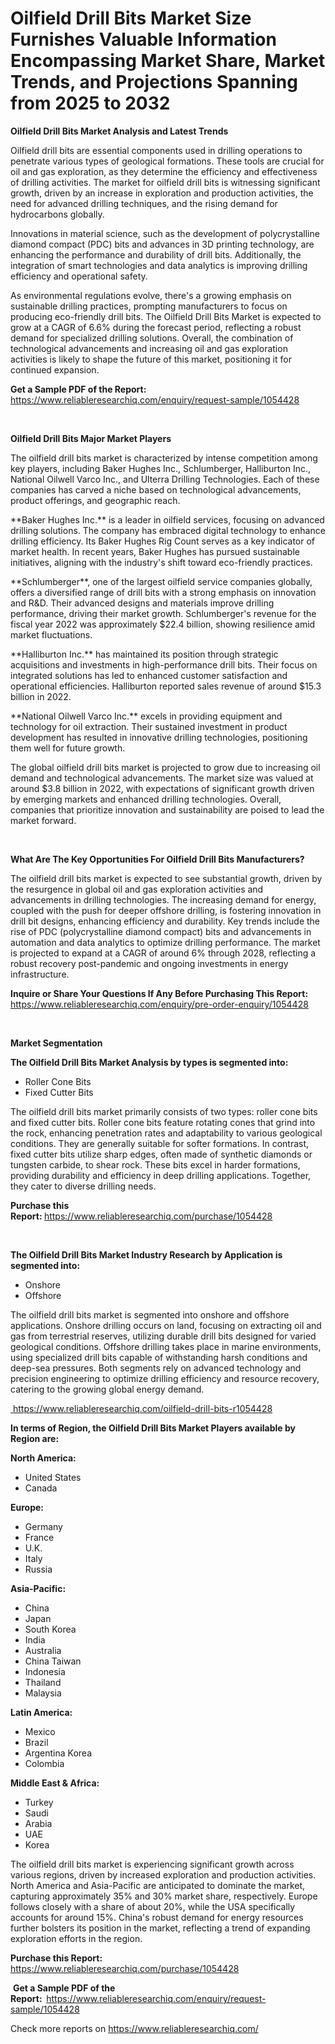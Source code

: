 <p><h1>Oilfield Drill Bits Market Size Furnishes Valuable Information Encompassing Market Share, Market Trends, and Projections Spanning from 2025 to 2032</h1></p><p><strong>Oilfield Drill Bits Market Analysis and Latest Trends</strong></p>
<p><p>Oilfield drill bits are essential components used in drilling operations to penetrate various types of geological formations. These tools are crucial for oil and gas exploration, as they determine the efficiency and effectiveness of drilling activities. The market for oilfield drill bits is witnessing significant growth, driven by an increase in exploration and production activities, the need for advanced drilling techniques, and the rising demand for hydrocarbons globally. </p><p>Innovations in material science, such as the development of polycrystalline diamond compact (PDC) bits and advances in 3D printing technology, are enhancing the performance and durability of drill bits. Additionally, the integration of smart technologies and data analytics is improving drilling efficiency and operational safety.</p><p>As environmental regulations evolve, there's a growing emphasis on sustainable drilling practices, prompting manufacturers to focus on producing eco-friendly drill bits. The Oilfield Drill Bits Market is expected to grow at a CAGR of 6.6% during the forecast period, reflecting a robust demand for specialized drilling solutions. Overall, the combination of technological advancements and increasing oil and gas exploration activities is likely to shape the future of this market, positioning it for continued expansion.</p></p>
<p><strong>Get a Sample PDF of the Report:&nbsp;</strong> <a href="https://www.reliableresearchiq.com/enquiry/request-sample/1054428?utm_campaign=2245&utm_medium=2&utm_source=Github&utm_content=ia&utm_term=16022025&utm_id=oilfield-drill-bits">https://www.reliableresearchiq.com/enquiry/request-sample/1054428</a></p>
<p>&nbsp;</p>
<p><strong>Oilfield Drill Bits Major Market Players</strong></p>
<p><p>The oilfield drill bits market is characterized by intense competition among key players, including Baker Hughes Inc., Schlumberger, Halliburton Inc., National Oilwell Varco Inc., and Ulterra Drilling Technologies. Each of these companies has carved a niche based on technological advancements, product offerings, and geographic reach.</p><p>**Baker Hughes Inc.** is a leader in oilfield services, focusing on advanced drilling solutions. The company has embraced digital technology to enhance drilling efficiency. Its Baker Hughes Rig Count serves as a key indicator of market health. In recent years, Baker Hughes has pursued sustainable initiatives, aligning with the industry's shift toward eco-friendly practices.</p><p>**Schlumberger**, one of the largest oilfield service companies globally, offers a diversified range of drill bits with a strong emphasis on innovation and R&D. Their advanced designs and materials improve drilling performance, driving their market growth. Schlumberger's revenue for the fiscal year 2022 was approximately $22.4 billion, showing resilience amid market fluctuations.</p><p>**Halliburton Inc.** has maintained its position through strategic acquisitions and investments in high-performance drill bits. Their focus on integrated solutions has led to enhanced customer satisfaction and operational efficiencies. Halliburton reported sales revenue of around $15.3 billion in 2022.</p><p>**National Oilwell Varco Inc.** excels in providing equipment and technology for oil extraction. Their sustained investment in product development has resulted in innovative drilling technologies, positioning them well for future growth.</p><p>The global oilfield drill bits market is projected to grow due to increasing oil demand and technological advancements. The market size was valued at around $3.8 billion in 2022, with expectations of significant growth driven by emerging markets and enhanced drilling technologies. Overall, companies that prioritize innovation and sustainability are poised to lead the market forward.</p></p>
<p>&nbsp;</p>
<p><strong>What Are The Key Opportunities For Oilfield Drill Bits Manufacturers?</strong></p>
<p><p>The oilfield drill bits market is expected to see substantial growth, driven by the resurgence in global oil and gas exploration activities and advancements in drilling technologies. The increasing demand for energy, coupled with the push for deeper offshore drilling, is fostering innovation in drill bit designs, enhancing efficiency and durability. Key trends include the rise of PDC (polycrystalline diamond compact) bits and advancements in automation and data analytics to optimize drilling performance. The market is projected to expand at a CAGR of around 6% through 2028, reflecting a robust recovery post-pandemic and ongoing investments in energy infrastructure.</p></p>
<p><strong>Inquire or Share Your Questions If Any Before Purchasing This Report:</strong> <a href="https://www.reliableresearchiq.com/enquiry/pre-order-enquiry/1054428?utm_campaign=2245&utm_medium=2&utm_source=Github&utm_content=ia&utm_term=16022025&utm_id=oilfield-drill-bits">https://www.reliableresearchiq.com/enquiry/pre-order-enquiry/1054428</a></p>
<p>&nbsp;</p>
<p><strong>Market Segmentation</strong></p>
<p><strong>The Oilfield Drill Bits Market Analysis by types is segmented into:</strong></p>
<p><ul><li>Roller Cone Bits</li><li>Fixed Cutter Bits</li></ul></p>
<p><p>The oilfield drill bits market primarily consists of two types: roller cone bits and fixed cutter bits. Roller cone bits feature rotating cones that grind into the rock, enhancing penetration rates and adaptability to various geological conditions. They are generally suitable for softer formations. In contrast, fixed cutter bits utilize sharp edges, often made of synthetic diamonds or tungsten carbide, to shear rock. These bits excel in harder formations, providing durability and efficiency in deep drilling applications. Together, they cater to diverse drilling needs.</p></p>
<p><strong>Purchase this Report:&nbsp;</strong><a href="https://www.reliableresearchiq.com/purchase/1054428?utm_campaign=2245&utm_medium=2&utm_source=Github&utm_content=ia&utm_term=16022025&utm_id=oilfield-drill-bits">https://www.reliableresearchiq.com/purchase/1054428</a></p>
<p>&nbsp;</p>
<p><strong>The Oilfield Drill Bits Market Industry Research by Application is segmented into:</strong></p>
<p><ul><li>Onshore</li><li>Offshore</li></ul></p>
<p><p>The oilfield drill bits market is segmented into onshore and offshore applications. Onshore drilling occurs on land, focusing on extracting oil and gas from terrestrial reserves, utilizing durable drill bits designed for varied geological conditions. Offshore drilling takes place in marine environments, using specialized drill bits capable of withstanding harsh conditions and deep-sea pressures. Both segments rely on advanced technology and precision engineering to optimize drilling efficiency and resource recovery, catering to the growing global energy demand.</p></p>
<p><a href="https://www.reliableresearchiq.com/oilfield-drill-bits-r1054428?utm_campaign=2245&utm_medium=2&utm_source=Github&utm_content=ia&utm_term=16022025&utm_id=oilfield-drill-bits">&nbsp;https://www.reliableresearchiq.com/oilfield-drill-bits-r1054428</a></p>
<p><strong>In terms of Region, the Oilfield Drill Bits Market Players available by Region are:</strong></p>
<p>
    <p> <strong> North America: </strong>
        <ul>
            <li>United States</li>
            <li>Canada</li>
        </ul>
        </p> 
    <p> <strong> Europe: </strong>
        <ul>
            <li>Germany</li>
            <li>France</li>
            <li>U.K.</li>
            <li>Italy</li>
            <li>Russia</li>
        </ul>
        </p> 
    <p> <strong> Asia-Pacific: </strong>
        <ul>
            <li>China</li>
            <li>Japan</li>
            <li>South Korea</li>
            <li>India</li>
            <li>Australia</li>
            <li>China Taiwan</li>
            <li>Indonesia</li>
            <li>Thailand</li>
            <li>Malaysia</li>
        </ul>
        </p> 
    <p> <strong> Latin America: </strong>
        <ul>
            <li>Mexico</li>
            <li>Brazil</li>
            <li>Argentina Korea</li>
            <li>Colombia</li>
        </ul>
        </p> 
    <p> <strong> Middle East & Africa: </strong>
        <ul>
            <li>Turkey</li>
            <li>Saudi</li>
            <li>Arabia</li>
            <li>UAE</li>
            <li>Korea</li>
        </ul>
    </p>
    </p>
<p><p>The oilfield drill bits market is experiencing significant growth across various regions, driven by increased exploration and production activities. North America and Asia-Pacific are anticipated to dominate the market, capturing approximately 35% and 30% market share, respectively. Europe follows closely with a share of about 20%, while the USA specifically accounts for around 15%. China's robust demand for energy resources further bolsters its position in the market, reflecting a trend of expanding exploration efforts in the region.</p></p>
<p><strong>Purchase this Report: </strong><a href="https://www.reliableresearchiq.com/purchase/1054428?utm_campaign=2245&utm_medium=2&utm_source=Github&utm_content=ia&utm_term=16022025&utm_id=oilfield-drill-bits">https://www.reliableresearchiq.com/purchase/1054428</a></p>
<p>&nbsp;<strong>Get a Sample PDF of the Report:&nbsp;&nbsp;</strong><a href="https://www.reliableresearchiq.com/enquiry/request-sample/1054428?utm_campaign=2245&utm_medium=2&utm_source=Github&utm_content=ia&utm_term=16022025&utm_id=oilfield-drill-bits">https://www.reliableresearchiq.com/enquiry/request-sample/1054428</a></p>
<p><strong></strong></p>
<p>Check more reports on <a href="https://www.reliableresearchiq.com/?utm_campaign=2245&utm_medium=2&utm_source=Github&utm_content=ia&utm_term=16022025&utm_id=oilfield-drill-bits">https://www.reliableresearchiq.com/</a></p>